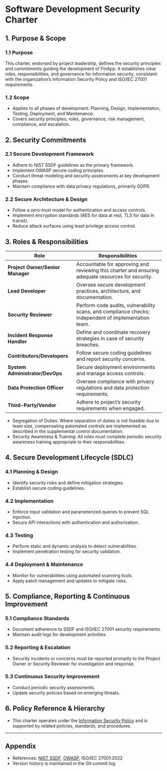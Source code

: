 # Software Development Security Charter

## 1. Purpose & Scope

### 1.1 Purpose
This charter, endorsed by project leadership, defines the security principles and commitments guiding the development of FinApp. It establishes clear roles, responsibilities, and governance for information security, consistent with the organization’s Information Security Policy and ISO/IEC 27001 requirements.

### 1.2 Scope
- Applies to all phases of development: Planning, Design, Implementation, Testing, Deployment, and Maintenance.
- Covers security principles, roles, governance, risk management, compliance, and escalation.

## 2. Security Commitments

### 2.1 Secure Development Framework
- Adhere to NIST SSDF guidelines as the primary framework.
- Implement OWASP secure coding principles.
- Conduct threat modeling and security assessments at key development phases.
- Maintain compliance with data privacy regulations, primarily GDPR.

### 2.2 Secure Architecture & Design
- Follow a zero-trust model for authentication and access controls.
- Implement encryption standards (AES for data at rest, TLS for data in transit).
- Reduce attack surfaces using least privilege access control.

## 3. Roles & Responsibilities

| Role                           | Responsibilities                                                                                     |
|---------------------------------|-----------------------------------------------------------------------------------------------------|
| **Project Owner/Senior Manager**| Accountable for approving and reviewing this charter and ensuring adequate resources for security.   |
| **Lead Developer**              | Oversee secure development practices, architecture, and documentation.                              |
| **Security Reviewer**           | Perform code audits, vulnerability scans, and compliance checks; independent of implementation team.|
| **Incident Response Handler**   | Define and coordinate recovery strategies in case of security breaches.                             |
| **Contributors/Developers**     | Follow secure coding guidelines and report security concerns.                                       |
| **System Administrator/DevOps** | Secure deployment environments and manage access controls.                                          |
| **Data Protection Officer**     | Oversee compliance with privacy regulations and data protection requirements.                       |
| **Third-Party/Vendor**          | Adhere to project’s security requirements when engaged.                                             |

- Segregation of Duties: Where separation of duties is not feasible due to team size, compensating automated controls are implemented as described in the supplemental control documentation.
- Security Awareness & Training: All roles must complete periodic security awareness training appropriate to their responsibilities.

## 4. Secure Development Lifecycle (SDLC)

### 4.1 Planning & Design
- Identify security risks and define mitigation strategies.
- Establish secure coding guidelines.

### 4.2 Implementation
- Enforce input validation and parameterized queries to prevent SQL injection.
- Secure API interactions with authentication and authorization.

### 4.3 Testing
- Perform static and dynamic analysis to detect vulnerabilities.
- Implement penetration testing for security validation.

### 4.4 Deployment & Maintenance
- Monitor for vulnerabilities using automated scanning tools.
- Apply patch management and updates to mitigate risks.

## 5. Compliance, Reporting & Continuous Improvement

### 5.1 Compliance Standards
- Document adherence to SSDF and ISO/IEC 27001 security requirements.
- Maintain audit logs for development activities.

### 5.2 Reporting & Escalation
- Security incidents or concerns must be reported promptly to the Project Owner or Security Reviewer for investigation and response.

### 5.3 Continuous Security Improvement
- Conduct periodic security assessments.
- Update security policies based on emerging threats.

## 6. Policy Reference & Hierarchy

- This charter operates under the [Information Security Policy](./Information%20Security%20Policy.md) and is supported by related policies, standards, and procedures.

---

## Appendix

- References: [NIST SSDF](https://csrc.nist.gov/publications/detail/white-paper/2022/secure-software-development-framework/final), [OWASP](https://owasp.org/), ISO/IEC 27001:2022
- Version history is maintained in the Git commit log
